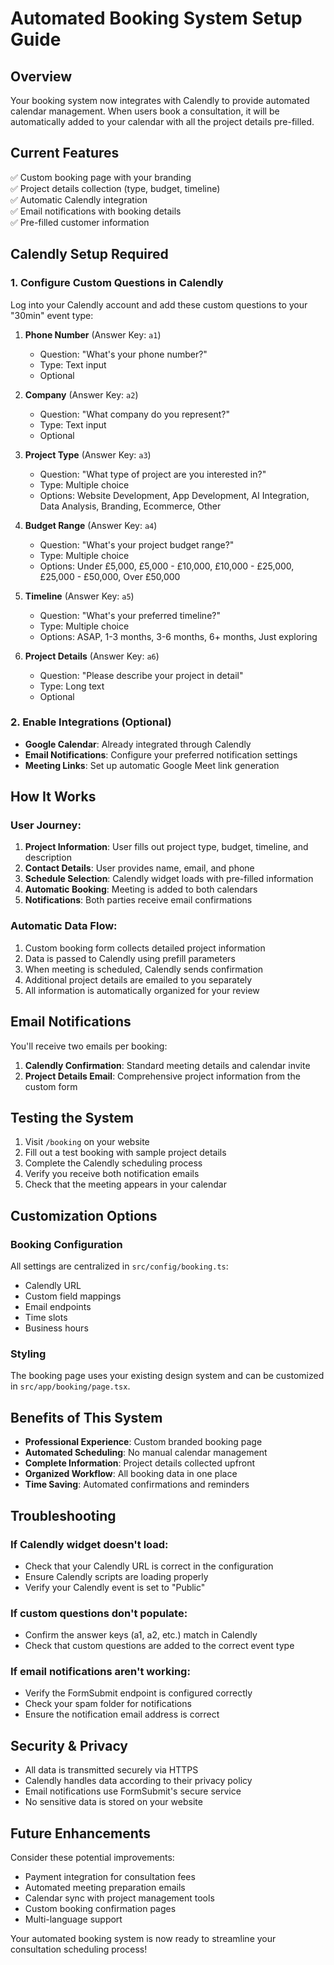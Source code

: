 # Automated Booking System Setup Guide

## Overview
Your booking system now integrates with Calendly to provide automated calendar management. When users book a consultation, it will be automatically added to your calendar with all the project details pre-filled.

## Current Features
✅ Custom booking page with your branding  
✅ Project details collection (type, budget, timeline)  
✅ Automatic Calendly integration  
✅ Email notifications with booking details  
✅ Pre-filled customer information  

## Calendly Setup Required

### 1. Configure Custom Questions in Calendly
Log into your Calendly account and add these custom questions to your "30min" event type:

1. **Phone Number** (Answer Key: `a1`)
   - Question: "What's your phone number?"
   - Type: Text input
   - Optional

2. **Company** (Answer Key: `a2`)
   - Question: "What company do you represent?"
   - Type: Text input
   - Optional

3. **Project Type** (Answer Key: `a3`)
   - Question: "What type of project are you interested in?"
   - Type: Multiple choice
   - Options: Website Development, App Development, AI Integration, Data Analysis, Branding, Ecommerce, Other

4. **Budget Range** (Answer Key: `a4`)
   - Question: "What's your project budget range?"
   - Type: Multiple choice
   - Options: Under £5,000, £5,000 - £10,000, £10,000 - £25,000, £25,000 - £50,000, Over £50,000

5. **Timeline** (Answer Key: `a5`)
   - Question: "What's your preferred timeline?"
   - Type: Multiple choice
   - Options: ASAP, 1-3 months, 3-6 months, 6+ months, Just exploring

6. **Project Details** (Answer Key: `a6`)
   - Question: "Please describe your project in detail"
   - Type: Long text
   - Optional

### 2. Enable Integrations (Optional)
- **Google Calendar**: Already integrated through Calendly
- **Email Notifications**: Configure your preferred notification settings
- **Meeting Links**: Set up automatic Google Meet link generation

## How It Works

### User Journey:
1. **Project Information**: User fills out project type, budget, timeline, and description
2. **Contact Details**: User provides name, email, and phone
3. **Schedule Selection**: Calendly widget loads with pre-filled information
4. **Automatic Booking**: Meeting is added to both calendars
5. **Notifications**: Both parties receive email confirmations

### Automatic Data Flow:
1. Custom booking form collects detailed project information
2. Data is passed to Calendly using prefill parameters
3. When meeting is scheduled, Calendly sends confirmation
4. Additional project details are emailed to you separately
5. All information is automatically organized for your review

## Email Notifications
You'll receive two emails per booking:
1. **Calendly Confirmation**: Standard meeting details and calendar invite
2. **Project Details Email**: Comprehensive project information from the custom form

## Testing the System
1. Visit `/booking` on your website
2. Fill out a test booking with sample project details
3. Complete the Calendly scheduling process
4. Verify you receive both notification emails
5. Check that the meeting appears in your calendar

## Customization Options

### Booking Configuration
All settings are centralized in `src/config/booking.ts`:
- Calendly URL
- Custom field mappings
- Email endpoints
- Time slots
- Business hours

### Styling
The booking page uses your existing design system and can be customized in `src/app/booking/page.tsx`.

## Benefits of This System
- **Professional Experience**: Custom branded booking page
- **Automated Scheduling**: No manual calendar management
- **Complete Information**: Project details collected upfront
- **Organized Workflow**: All booking data in one place
- **Time Saving**: Automated confirmations and reminders

## Troubleshooting

### If Calendly widget doesn't load:
- Check that your Calendly URL is correct in the configuration
- Ensure Calendly scripts are loading properly
- Verify your Calendly event is set to "Public"

### If custom questions don't populate:
- Confirm the answer keys (a1, a2, etc.) match in Calendly
- Check that custom questions are added to the correct event type

### If email notifications aren't working:
- Verify the FormSubmit endpoint is configured correctly
- Check your spam folder for notifications
- Ensure the notification email address is correct

## Security & Privacy
- All data is transmitted securely via HTTPS
- Calendly handles data according to their privacy policy
- Email notifications use FormSubmit's secure service
- No sensitive data is stored on your website

## Future Enhancements
Consider these potential improvements:
- Payment integration for consultation fees
- Automated meeting preparation emails
- Calendar sync with project management tools
- Custom booking confirmation pages
- Multi-language support

Your automated booking system is now ready to streamline your consultation scheduling process! 